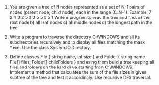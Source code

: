 01. You are given a tree of N nodes represented as a set of N-1 pairs of nodes (parent node, child node), each in the range (0..N-1). Example:
7
2 4
3 2
5 0
3 5
5 6
5 1
Write a program to read the tree and find:
a) the root node
b) all leaf nodes
c) all middle nodes
d) the longest path in the tree

02. Write a program to traverse the directory C:\WINDOWS and all its subdirectories recursively and to display all files matching the mask *.exe. Use the class System.IO.Directory.

03. Define classes File { string name, int size } and Folder { string name, File[] files, Folder[] childFolders } and using them build a tree keeping all files and folders on the hard drive starting from C:\WINDOWS. Implement a method that calculates the sum of the file sizes in given subtree of the tree and test it accordingly. Use recursive DFS traversal.




